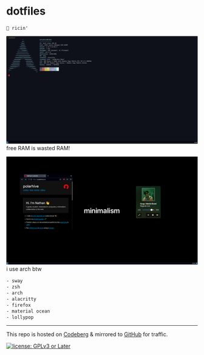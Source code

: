 # dotfiles

``` text
🍚 ricin'
```

![terminal](assets/terminal.png)
free RAM is wasted RAM!

![home](assets/apps.png)
i use arch btw

``` text
- sway
- zsh
- arch
- alacritty
- firefox
- material ocean
- lollypop
```

---
This repo is hosted on [Codeberg](https://polarhive.ml/dots) & mirrored to [GitHub](https://polarhive.ml/github) for traffic.

[![license: GPLv3 or Later](https://polarhive.ml/assets/badges/gpl-3.svg)](https://www.gnu.org/licenses/gpl-3.0.txt)
